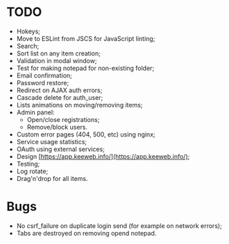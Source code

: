 # TODO

* Hokeys;
* Move to ESLint from JSCS for JavaScript linting;
* Search;
* Sort list on any item creation;
* Validation in modal window;
* Test for making notepad for non-existing folder;
* Email confirmation;
* Password restore;
* Redirect on AJAX auth errors;
* Cascade delete for auth_user;
* Lists animations on moving/removing items;
* Admin panel:
    * Open/close registrations;
    * Remove/block users.
* Custom error pages (404, 500, etc) using nginx;
* Service usage statistics;
* OAuth using external services;
* Design [https://app.keeweb.info/](https://app.keeweb.info/);
* Testing;
* Log rotate;
* Drag'n'drop for all items.

# Bugs

* No csrf_failure on duplicate login send (for example on network errors);
* Tabs are destroyed on removing opend notepad.
